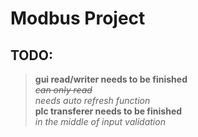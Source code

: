 # Modbus Project


## TODO:
> **gui read/writer needs to be finished**  
> ~~*can only read*~~  
> *needs auto refresh function*  
> **plc transferer needs to be finished**  
> *in the middle of input validation*
